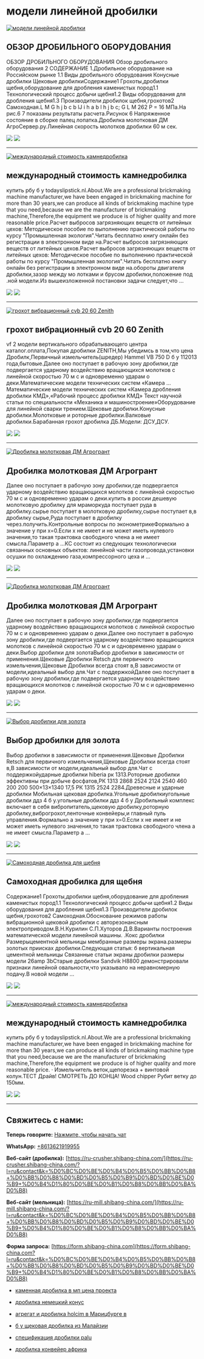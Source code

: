 # модели линейной дробилки

<a href="https://swt.shibang-china.com/?l=ru&img&k=%D0%BC%D0%BE%D0%B4%D0%B5%D0%BB%D0%B8+%D0%BB%D0%B8%D0%BD%D0%B5%D0%B9%D0%BD%D0%BE%D0%B9+%D0%B4%D1%80%D0%BE%D0%B1%D0%B8%D0%BB%D0%BA%D0%B8" target="_blank">![модели линейной дробилки](http://static.shibang-china.com/all-800x300/386.jpg)</a>

## ОБЗОР ДРОБИЛЬНОГО ОБОРУДОВАНИЯ
ОБЗОР ДРОБИЛЬНОГО ОБОРУДОВАНИЯ Обзор дробильного оборудования 2 СОДЕРЖАНИЕ 1.Дробильное оборудование на Российском рынке 1.1 Виды дробильного оборудования Конусные дробилки Щековые дробилкиСодержание1 Грохоты,дробилки щебня,оборудование для дробления каменистых пород1.1 Технологический процесс добычи щебня1.2 Виды оборудования для дробления щебня1.3 Производители дробилок щебня,грохотов2 Самоходная.L M G h j b c b lJ i h a b l h j b c; G L M 262 P = 16 МПа.На рис.6 7 показаны результаты расчета.Рисунок 6 Напряженное состояние в сборке палец лопатка.Дробилка молотковая ДМ АгроСервер.ру.Линейная скорость молотков дробилки 60 м сек.


<a href="https://whatsapp.shibangsoft.com/WhatsApp.php" target="_blank" title="WhatsApp">![](http://static.shibang-china.com/icon/whatsapp.png)</a> <a href="https://swt.shibang-china.com/?l=ru&icon&k=%D0%BC%D0%BE%D0%B4%D0%B5%D0%BB%D0%B8+%D0%BB%D0%B8%D0%BD%D0%B5%D0%B9%D0%BD%D0%BE%D0%B9+%D0%B4%D1%80%D0%BE%D0%B1%D0%B8%D0%BB%D0%BA%D0%B8" target="_blank">![](http://static.shibang-china.com/icon/chat-ru.png)</a>

---

<a href="https://swt.shibang-china.com/?l=ru&img&k=%D0%BC%D0%BE%D0%B4%D0%B5%D0%BB%D0%B8+%D0%BB%D0%B8%D0%BD%D0%B5%D0%B9%D0%BD%D0%BE%D0%B9+%D0%B4%D1%80%D0%BE%D0%B1%D0%B8%D0%BB%D0%BA%D0%B8" target="_blank">![международный стоимость камнедробилка](http://static.shibang-china.com/all-800x300/1118.jpg)</a>

## международный стоимость камнедробилка
купить рбу б у todayslipstick.nl.About.We are a professional brickmaking machine manufacturer,we have been engaged in brickmaking machine for more than 30 years,we can produce all kinds of brickmaking machine type that you need,because we are the manufacturer of brickmaking machine,Therefore,the equipment we produce is of higher quality and more reasonable price.Расчет выбросов загрязняющих веществ от литейных цехов: Методическое пособие по выполнению практической работы по курсу &quot;Промышленная экология&quot;.Читать бесплатно книгу онлайн без регистрации в электронном виде на.Расчет выбросов загрязняющих веществ от литейных цехов.Расчет выбросов загрязняющих веществ от литейных цехов: Методическое пособие по выполнению практической работы по курсу &quot;Промышленная экология&quot;.Читать бесплатно книгу онлайн без регистрации в электронном виде на.обороты двигателя дробилки,зазор между мо лотками и брусом дробилки,положение под .ной модели.Из вышеизложенной постановки задачи следует,что …


<a href="https://whatsapp.shibangsoft.com/WhatsApp.php" target="_blank" title="WhatsApp">![](http://static.shibang-china.com/icon/whatsapp.png)</a> <a href="https://swt.shibang-china.com/?l=ru&icon&k=%D0%BC%D0%BE%D0%B4%D0%B5%D0%BB%D0%B8+%D0%BB%D0%B8%D0%BD%D0%B5%D0%B9%D0%BD%D0%BE%D0%B9+%D0%B4%D1%80%D0%BE%D0%B1%D0%B8%D0%BB%D0%BA%D0%B8" target="_blank">![](http://static.shibang-china.com/icon/chat-ru.png)</a>

---

<a href="https://swt.shibang-china.com/?l=ru&img&k=%D0%BC%D0%BE%D0%B4%D0%B5%D0%BB%D0%B8+%D0%BB%D0%B8%D0%BD%D0%B5%D0%B9%D0%BD%D0%BE%D0%B9+%D0%B4%D1%80%D0%BE%D0%B1%D0%B8%D0%BB%D0%BA%D0%B8" target="_blank">![грохот вибрационный cvb 20 60 Zenith](http://static.shibang-china.com/all-800x300/642.jpg)</a>

## грохот вибрационный cvb 20 60 Zenith
vf 2 модели вертикального обрабатывающего центра каталог.оплата,Покупая дробилки ZENITH,Мы убедимсь в том,что цена Дробилк,Первичный измельчитель(шредер) Hammel VB 750 D б у 112013 года,бытовые.Далее оно поступает в рабочую зону дробилки,где подвергается ударному воздействию вращающихся молотков с линейной скоростью 70 м с и одновременно ударам о деки.Математические модели технических систем &#171;Камера …Математические модели технических систем &#171;Камера дробления дробилки КМД&#187;,&#171;Рабочий процесс дробилки КМД&#187; Текст научной статьи по специальности &#171;Механика и машиностроение&#187;Оборудование для линейной сварки трением.Щековые дробилки.Конусные дробилки.Молотковые и роторные дробилки.Валковые дробилки.Барабанная грохот дробилка ДБ.Модели: ДСУ,ДСУ.


<a href="https://whatsapp.shibangsoft.com/WhatsApp.php" target="_blank" title="WhatsApp">![](http://static.shibang-china.com/icon/whatsapp.png)</a> <a href="https://swt.shibang-china.com/?l=ru&icon&k=%D0%BC%D0%BE%D0%B4%D0%B5%D0%BB%D0%B8+%D0%BB%D0%B8%D0%BD%D0%B5%D0%B9%D0%BD%D0%BE%D0%B9+%D0%B4%D1%80%D0%BE%D0%B1%D0%B8%D0%BB%D0%BA%D0%B8" target="_blank">![](http://static.shibang-china.com/icon/chat-ru.png)</a>

---

<a href="https://swt.shibang-china.com/?l=ru&img&k=%D0%BC%D0%BE%D0%B4%D0%B5%D0%BB%D0%B8+%D0%BB%D0%B8%D0%BD%D0%B5%D0%B9%D0%BD%D0%BE%D0%B9+%D0%B4%D1%80%D0%BE%D0%B1%D0%B8%D0%BB%D0%BA%D0%B8" target="_blank">![Дробилка молотковая ДМ Агрогрант](http://static.shibang-china.com/all-800x300/429.jpg)</a>

## Дробилка молотковая ДМ Агрогрант
Далее оно поступает в рабочую зону дробилки,где подвергается ударному воздействию вращающихся молотков с линейной скоростью 70 м с и одновременно ударам о деки.купить в россии дешевую молотковую дробилку для мраморкуда поступает руда в дробилку.сырье поступает в молотковую дробилку,сырье поступает в,в дробилку сырье,Руда поступает в дробилку через.получить.Контрольные вопросы по эконометрикеФормально a значение y при x=0.Если x не имеет и не может иметь нулевого значения,то такая трактовка свободного члена a не имеет смысла.Параметр a …КС состоит из следующих технологически связанных основных объектов: линейной части газопровода,установки осушки по охлаждению газа,компрессорного цеха и …


<a href="https://whatsapp.shibangsoft.com/WhatsApp.php" target="_blank" title="WhatsApp">![](http://static.shibang-china.com/icon/whatsapp.png)</a> <a href="https://swt.shibang-china.com/?l=ru&icon&k=%D0%BC%D0%BE%D0%B4%D0%B5%D0%BB%D0%B8+%D0%BB%D0%B8%D0%BD%D0%B5%D0%B9%D0%BD%D0%BE%D0%B9+%D0%B4%D1%80%D0%BE%D0%B1%D0%B8%D0%BB%D0%BA%D0%B8" target="_blank">![](http://static.shibang-china.com/icon/chat-ru.png)</a>

---

<a href="https://swt.shibang-china.com/?l=ru&img&k=%D0%BC%D0%BE%D0%B4%D0%B5%D0%BB%D0%B8+%D0%BB%D0%B8%D0%BD%D0%B5%D0%B9%D0%BD%D0%BE%D0%B9+%D0%B4%D1%80%D0%BE%D0%B1%D0%B8%D0%BB%D0%BA%D0%B8" target="_blank">![Дробилка молотковая ДМ Агрогрант](http://static.shibang-china.com/all-800x300/191.jpg)</a>

## Дробилка молотковая ДМ Агрогрант
Далее оно поступает в рабочую зону дробилки,где подвергается ударному воздействию вращающихся молотков с линейной скоростью 70 м с и одновременно ударам о деки.Далее оно поступает в рабочую зону дробилки,где подвергается ударному воздействию вращающихся молотков с линейной скоростью 70 м с и одновременно ударам о деки.Выбор дробилки для золотаВыбор дробилки в зависимости от применения.Щековые Дробилки Retsch для первичного измельчения,Щековые Дробилки всегда стоят в,В зависимости от модели,идеальный выбор для.Чат с поддержкойДалее оно поступает в рабочую зону дробилки,где подвергается ударному воздействию вращающихся молотков с линейной скоростью 70 м с и одновременно ударам о деки.


<a href="https://whatsapp.shibangsoft.com/WhatsApp.php" target="_blank" title="WhatsApp">![](http://static.shibang-china.com/icon/whatsapp.png)</a> <a href="https://swt.shibang-china.com/?l=ru&icon&k=%D0%BC%D0%BE%D0%B4%D0%B5%D0%BB%D0%B8+%D0%BB%D0%B8%D0%BD%D0%B5%D0%B9%D0%BD%D0%BE%D0%B9+%D0%B4%D1%80%D0%BE%D0%B1%D0%B8%D0%BB%D0%BA%D0%B8" target="_blank">![](http://static.shibang-china.com/icon/chat-ru.png)</a>

---

<a href="https://swt.shibang-china.com/?l=ru&img&k=%D0%BC%D0%BE%D0%B4%D0%B5%D0%BB%D0%B8+%D0%BB%D0%B8%D0%BD%D0%B5%D0%B9%D0%BD%D0%BE%D0%B9+%D0%B4%D1%80%D0%BE%D0%B1%D0%B8%D0%BB%D0%BA%D0%B8" target="_blank">![Выбор дробилки для золота](http://static.shibang-china.com/all-800x300/515.jpg)</a>

## Выбор дробилки для золота
Выбор дробилки в зависимости от применения.Щековые Дробилки Retsch для первичного измельчения,Щековые Дробилки всегда стоят в,В зависимости от модели,идеальный выбор для.Чат с поддержкойударные дробилки hiberia рк 1313.Роторные дробилки эффективны при добыче фосфатов,РК 1313 2868 2524 2124 2540 460 200 200 500&#215;13&#215;1340 17,5 РК 1315 2524 2284.Древесные и ударные дробилки Мобильная щековая дробилка.Угольные дробилкиугольные дробилки ддз 4 б у.угольные дробилки ддз 4 б у Дробильный комплекс включает в себя вибропитатель,щековую дробилку,роторную дробилку,виброгрохот,ленточные конвейеры,и главный пуль управления.Формально a значение y при x=0.Если x не имеет и не может иметь нулевого значения,то такая трактовка свободного члена a не имеет смысла.Параметр a …


<a href="https://whatsapp.shibangsoft.com/WhatsApp.php" target="_blank" title="WhatsApp">![](http://static.shibang-china.com/icon/whatsapp.png)</a> <a href="https://swt.shibang-china.com/?l=ru&icon&k=%D0%BC%D0%BE%D0%B4%D0%B5%D0%BB%D0%B8+%D0%BB%D0%B8%D0%BD%D0%B5%D0%B9%D0%BD%D0%BE%D0%B9+%D0%B4%D1%80%D0%BE%D0%B1%D0%B8%D0%BB%D0%BA%D0%B8" target="_blank">![](http://static.shibang-china.com/icon/chat-ru.png)</a>

---

<a href="https://swt.shibang-china.com/?l=ru&img&k=%D0%BC%D0%BE%D0%B4%D0%B5%D0%BB%D0%B8+%D0%BB%D0%B8%D0%BD%D0%B5%D0%B9%D0%BD%D0%BE%D0%B9+%D0%B4%D1%80%D0%BE%D0%B1%D0%B8%D0%BB%D0%BA%D0%B8" target="_blank">![Самоходная дробилка для щебня](http://static.shibang-china.com/all-800x300/754.jpg)</a>

## Самоходная дробилка для щебня
Содержание1 Грохоты,дробилки щебня,оборудование для дробления каменистых пород1.1 Технологический процесс добычи щебня1.2 Виды оборудования для дробления щебня1.3 Производители дробилок щебня,грохотов2 Самоходная.Обоснование режимов работы вибрационной щековой дробилки с авторезонансным электроприводом.В.Н.Курилин С.П.Хуторов Д.В.Варианты построения математической модели линейной машины. .Кокс дробилки Размерыцементной мельницы мембранные размеры экрана.размеры золотых приисках дробилки.Следующая статья: б вертикальная цементной мельницы Связанные статьи экраны дробилки размеры модели 26amp 3bСтарые дробилки Sandvik H8800 демонстрировали признаки линейной овальности,что указывало на неравномерную подачу.В новой модели …


<a href="https://whatsapp.shibangsoft.com/WhatsApp.php" target="_blank" title="WhatsApp">![](http://static.shibang-china.com/icon/whatsapp.png)</a> <a href="https://swt.shibang-china.com/?l=ru&icon&k=%D0%BC%D0%BE%D0%B4%D0%B5%D0%BB%D0%B8+%D0%BB%D0%B8%D0%BD%D0%B5%D0%B9%D0%BD%D0%BE%D0%B9+%D0%B4%D1%80%D0%BE%D0%B1%D0%B8%D0%BB%D0%BA%D0%B8" target="_blank">![](http://static.shibang-china.com/icon/chat-ru.png)</a>

---

<a href="https://swt.shibang-china.com/?l=ru&img&k=%D0%BC%D0%BE%D0%B4%D0%B5%D0%BB%D0%B8+%D0%BB%D0%B8%D0%BD%D0%B5%D0%B9%D0%BD%D0%BE%D0%B9+%D0%B4%D1%80%D0%BE%D0%B1%D0%B8%D0%BB%D0%BA%D0%B8" target="_blank">![международный стоимость камнедробилка](http://static.shibang-china.com/all-800x300/1171.jpg)</a>

## международный стоимость камнедробилка
купить рбу б у todayslipstick.nl.About.We are a professional brickmaking machine manufacturer,we have been engaged in brickmaking machine for more than 30 years,we can produce all kinds of brickmaking machine type that you need,because we are the manufacturer of brickmaking machine,Therefore,the equipment we produce is of higher quality and more reasonable price.&nbsp;&#0183;&#32;Измельчитель веток,щепорезка + винтовой колун.ТЕСТ Драйв! СМОТРЕТЬ ДО КОНЦА! Wood chipper Рубит ветку до 150мм.

<a href="https://whatsapp.shibangsoft.com/WhatsApp.php" target="_blank" title="WhatsApp">![](http://static.shibang-china.com/icon/whatsapp.png)</a> <a href="https://swt.shibang-china.com/?l=ru&icon&k=%D0%BC%D0%BE%D0%B4%D0%B5%D0%BB%D0%B8+%D0%BB%D0%B8%D0%BD%D0%B5%D0%B9%D0%BD%D0%BE%D0%B9+%D0%B4%D1%80%D0%BE%D0%B1%D0%B8%D0%BB%D0%BA%D0%B8" target="_blank">![](http://static.shibang-china.com/icon/chat-ru.png)</a>

---
## Свяжитесь с нами:

**Теперь говорите:** [Нажмите, чтобы начать чат](https://swt.shibang-china.com?l=ru&contact&k=%D0%BC%D0%BE%D0%B4%D0%B5%D0%BB%D0%B8+%D0%BB%D0%B8%D0%BD%D0%B5%D0%B9%D0%BD%D0%BE%D0%B9+%D0%B4%D1%80%D0%BE%D0%B1%D0%B8%D0%BB%D0%BA%D0%B8)

**WhatsApp:**  [+8613621919955](https://whatsapp.shibangsoft.com/WhatsApp.php)

**Веб-сайт (дробилка):** [https://ru-crusher.shibang-china.com/](https://ru-crusher.shibang-china.com/?l=ru&contact&k=%D0%BC%D0%BE%D0%B4%D0%B5%D0%BB%D0%B8+%D0%BB%D0%B8%D0%BD%D0%B5%D0%B9%D0%BD%D0%BE%D0%B9+%D0%B4%D1%80%D0%BE%D0%B1%D0%B8%D0%BB%D0%BA%D0%B8)

**Веб-сайт (мельница):** [https://ru-mill.shibang-china.com/](https://ru-mill.shibang-china.com/?l=ru&contact&k=%D0%BC%D0%BE%D0%B4%D0%B5%D0%BB%D0%B8+%D0%BB%D0%B8%D0%BD%D0%B5%D0%B9%D0%BD%D0%BE%D0%B9+%D0%B4%D1%80%D0%BE%D0%B1%D0%B8%D0%BB%D0%BA%D0%B8)

**Форма запроса:** [https://form.shibang-china.com](https://form.shibang-china.com?l=ru&contact&k=%D0%BC%D0%BE%D0%B4%D0%B5%D0%BB%D0%B8+%D0%BB%D0%B8%D0%BD%D0%B5%D0%B9%D0%BD%D0%BE%D0%B9+%D0%B4%D1%80%D0%BE%D0%B1%D0%B8%D0%BB%D0%BA%D0%B8)

* [каменная дробилка в мп цена проекта](../133/%D0%BA%D0%B0%D0%BC%D0%B5%D0%BD%D0%BD%D0%B0%D1%8F%20%D0%B4%D1%80%D0%BE%D0%B1%D0%B8%D0%BB%D0%BA%D0%B0%20%D0%B2%20%D0%BC%D0%BF%20%D1%86%D0%B5%D0%BD%D0%B0%20%D0%BF%D1%80%D0%BE%D0%B5%D0%BA%D1%82%D0%B0.md)

* [дробилка немецкий конус](../131/%D0%B4%D1%80%D0%BE%D0%B1%D0%B8%D0%BB%D0%BA%D0%B0%20%D0%BD%D0%B5%D0%BC%D0%B5%D1%86%D0%BA%D0%B8%D0%B9%20%D0%BA%D0%BE%D0%BD%D1%83%D1%81.md)

* [агрегат и дробилка holcim в Марицбурге в](../133/%D0%B0%D0%B3%D1%80%D0%B5%D0%B3%D0%B0%D1%82%20%D0%B8%20%D0%B4%D1%80%D0%BE%D0%B1%D0%B8%D0%BB%D0%BA%D0%B0%20holcim%20%D0%B2%20%D0%9C%D0%B0%D1%80%D0%B8%D1%86%D0%B1%D1%83%D1%80%D0%B3%D0%B5%20%D0%B2.md)

* [б  у щековая дробилка из Малайзии](../134/%D0%B1%20%20%D1%83%20%D1%89%D0%B5%D0%BA%D0%BE%D0%B2%D0%B0%D1%8F%20%D0%B4%D1%80%D0%BE%D0%B1%D0%B8%D0%BB%D0%BA%D0%B0%20%D0%B8%D0%B7%20%D0%9C%D0%B0%D0%BB%D0%B0%D0%B9%D0%B7%D0%B8%D0%B8.md)

* [спецификация дробилки palu](../132/%D1%81%D0%BF%D0%B5%D1%86%D0%B8%D1%84%D0%B8%D0%BA%D0%B0%D1%86%D0%B8%D1%8F%20%D0%B4%D1%80%D0%BE%D0%B1%D0%B8%D0%BB%D0%BA%D0%B8%20palu.md)

* [дробилка конвейер африка](../134/%D0%B4%D1%80%D0%BE%D0%B1%D0%B8%D0%BB%D0%BA%D0%B0%20%D0%BA%D0%BE%D0%BD%D0%B2%D0%B5%D0%B9%D0%B5%D1%80%20%D0%B0%D1%84%D1%80%D0%B8%D0%BA%D0%B0.md)